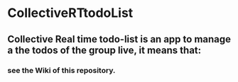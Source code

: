 # CollectiveRTtodoList

## Collective Real time todo-list is an app to manage a the todos of the group live, it means that:
### see the Wiki of this repository.
